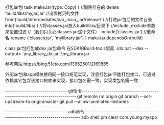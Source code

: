 打包jar包
task makeJar(type: Copy) {
        //删除存在的
        delete 'build/libs/myjar.jar'
        //设置拷贝的文件
        from('build/intermediates/aar_main_jar/release/')
        //打进jar包后的文件目录
        into('build/libs/')
        //将classes.jar放入build/libs/目录下
        //include ,exclude参数来设置过滤
        //（我们只关心classes.jar这个文件）
        include('classes.jar')
        //重命名
        rename ('classes.jar', 'mylibrary.jar')
    }
makeJar.dependsOn(build)

class jar包打包成dex jar包命令
在SDK的Build-tools里面
 .\dx.bat --dex --output= .\my_library_dx.jar .\my_library.jar
 
参考网站:https://blog.51cto.com/13952501/2169865
 
 
外部jar包和app模块使用同一接口规范实现，注意打包jar不能打包接口，可通过依赖其它包含该接口的库来实现，接口包名需一致，实现类包名需一致


--------------------------------git命令---------------------------------------------------------------------------
git remote rm origin
git branch --set-upstream-to origin/master
git pull --allow-unrelated-histories

--------------------------------adb命令----------------------------------------------------------------------------
adb shell pm clear com.young.myapp
